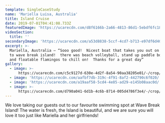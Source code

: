 ```yaml
---
template: SingleCaseStudy
name: 'Mariella Luisa, Australia'
title: Island Cruise
date: 2019-07-01T04:41:08.733Z
featuredImage: 'https://ucarecdn.com/d8f6166b-2a66-4813-86d1-5ebdf6fc1830/'
videoSection:
  title: ''
secondaryImage: 'https://ucarecdn.com/a53d8838-5ccf-4cd7-b713-e97df6d40df5/'
excerpt: >-
  Mariella, Australia – “Sooo good!  Nicest boat that takes you out on the water
  to wave break island!  there was beach volleyball, stand up paddle boarding,
  and floatable flamingos to chill on!  Thanks for a great day” 
gallery:
  - image: >-
      https://ucarecdn.com/c5c9127d-630e-4d2f-8a54-90aa38205e01/-/crop/1002x1310/0,102/-/preview/
  - image: 'https://ucarecdn.com/aafbf7db-319c-4f91-8af2-442790c6f020/'
  - image: 'https://ucarecdn.com/a19aaf58-5cd4-4e85-ad29-e145b08aac0d/'
  - image: >-
      https://ucarecdn.com/d790a041-6d1b-4c6b-8714-005d4786f3e4/-/crop/989x1210/0,0/-/preview/
---
```

We love taking our guests out to our favourite swimming spot at Wave Break Island! The water is fresh, the Island is beautiful, and we are sure you will love it too just like Mariella and her girlfriends!
